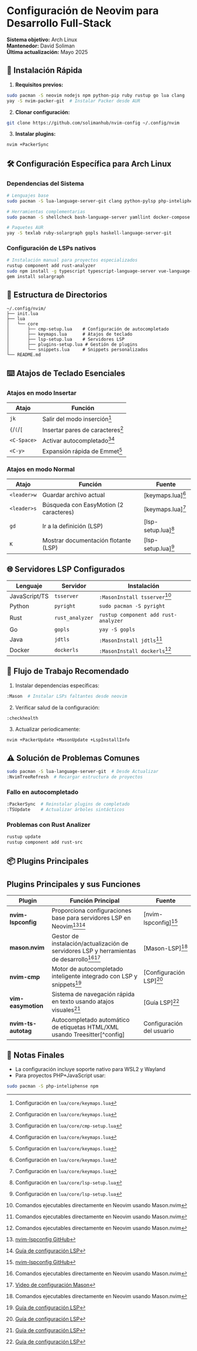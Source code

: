 # Configuración de Neovim para Desarrollo Full-Stack

**Sistema objetivo:** Arch Linux  
**Mantenedor:** David Soliman  
**Última actualización:** Mayo 2025

## 🚀 Instalación Rápida

1. **Requisitos previos:**
```bash
sudo pacman -S neovim nodejs npm python-pip ruby rustup go lua clang
yay -S nvim-packer-git  # Instalar Packer desde AUR
```

2. **Clonar configuración:**
```bash
git clone https://github.com/solimanhub/nvim-config ~/.config/nvim
```

3. **Instalar plugins:**
```bash
nvim +PackerSync
```

## 🛠 Configuración Específica para Arch Linux

### Dependencias del Sistema

```bash
# Lenguajes base
sudo pacman -S lua-language-server-git clang python-pylsp php-inteliphense nodejs-typescript-language-server

# Herramientas complementarias
sudo pacman -S shellcheck bash-language-server yamllint docker-compose

# Paquetes AUR
yay -S texlab ruby-solargraph gopls haskell-language-server-git
```

### Configuración de LSPs nativos

```bash
# Instalación manual para proyectos especializados
rustup component add rust-analyzer
sudo npm install -g typescript typescript-language-server vue-language-server
gem install solargraph
```

## 🔧 Estructura de Directorios

```text
~/.config/nvim/
├── init.lua
├── lua
│   └── core
│       ├── cmp-setup.lua    # Configuración de autocompletado
│       ├── keymaps.lua      # Atajos de teclado
│       ├── lsp-setup.lua    # Servidores LSP
│       ├── plugins-setup.lua # Gestión de plugins
│       └── snippets.lua     # Snippets personalizados
└── README.md
```

## ⌨️ Atajos de Teclado Esenciales

### Atajos en modo Insertar

| Atajo           | Función                                  |
|-----------------|------------------------------------------|
| `jk`            | Salir del modo inserción[^keymaps]       |
| `{`/`(`/`[`    | Insertar pares de caracteres[^keymaps]   |
| `<C-Space>`     | Activar autocompletado[^cmp][^keymaps]   |
| `<C-y>`         | Expansión rápida de Emmet[^keymaps]      |

[^keymaps]: Configuración en `lua/core/keymaps.lua`
[^cmp]: Configuración en `lua/core/cmp-setup.lua`


### Atajos en modo Normal

| Atajo           | Función                                  | Fuente                |
|-----------------|------------------------------------------|-----------------------|
| `<leader>w`     | Guardar archivo actual                   | [keymaps.lua][^keymaps] |
| `<leader>s`     | Búsqueda con EasyMotion (2 caracteres)   | [keymaps.lua][^keymaps] |
| `gd`            | Ir a la definición (LSP)                 | [lsp-setup.lua][^lsp]  |
| `K`             | Mostrar documentación flotante (LSP)     | [lsp-setup.lua][^lsp]  |

[^keymaps]: Configuración en `lua/core/keymaps.lua`  
[^lsp]: Configuración en `lua/core/lsp-setup.lua`

## 🌐 Servidores LSP Configurados

| Lenguaje       | Servidor         | Instalación                                  |
|----------------|------------------|----------------------------------------------|
| JavaScript/TS  | `tsserver`       | `:MasonInstall tsserver`[^1]                 |
| Python         | `pyright`        | `sudo pacman -S pyright`                     |
| Rust           | `rust_analyzer`  | `rustup component add rust-analyzer`         |
| Go             | `gopls`          | `yay -S gopls`                               |
| Java           | `jdtls`          | `:MasonInstall jdtls`[^1]                    |
| Docker         | `dockerls`       | `:MasonInstall dockerls`[^1]                 |

[^1]: Comandos ejecutables directamente en Neovim usando Mason.nvim

## 🔄 Flujo de Trabajo Recomendado

1. Instalar dependencias específicas:
```bash
:Mason  # Instalar LSPs faltantes desde neovim
```

2. Verificar salud de la configuración:
```text
:checkhealth
```

3. Actualizar periodicamente:
```bash
nvim +PackerUpdate +MasonUpdate +LspInstallInfo
```

## ⚠️ Solución de Problemas Comunes
```bash
sudo pacman -S lua-language-server-git  # Desde Actualizar
:NvimTreeRefresh  # Recargar estructura de proyectos
```

### Fallo en autocompletado
```bash
:PackerSync  # Reinstalar plugins de completado
:TSUpdate    # Actualizar árboles sintácticos
```

### Problemas con Rust Analizer
```bash
rustup update
rustup component add rust-src
```

## 📦 Plugins Principales
## Plugins Principales y sus Funciones

| Plugin               | Función Principal                                                                 | Fuente                |
|----------------------|-----------------------------------------------------------------------------------|-----------------------|
| **nvim-lspconfig**   | Proporciona configuraciones base para servidores LSP en Neovim[^3][^5]            | [nvim-lspconfig][^3]  |
| **mason.nvim**       | Gestor de instalación/actualización de servidores LSP y herramientas de desarrollo[^1][^4] | [Mason-LSP][^1]       |
| **nvim-cmp**         | Motor de autocompletado inteligente integrado con LSP y snippets[^5]              | [Configuración LSP][^5] |
| **vim-easymotion**   | Sistema de navegación rápida en texto usando atajos visuales[^5]                  | [Guía LSP][^5]       |
| **nvim-ts-autotag**  | Autocompletado automático de etiquetas HTML/XML usando Treesitter[^config]        | Configuración del usuario |

[^1]: [Mason-LSPconfig GitHub](https://github.com/williamboman/mason-lspconfig.nvim)  
[^3]: [nvim-lspconfig GitHub](https://github.com/neovim/nvim-lspconfig)  
[^4]: [Video de configuración Mason](https://www.youtube.com/watch?v=2iczAXDdgTE)  
[^5]: [Guía de configuración LSP](https://youngxhui.top/en/2023/09/neovim-beginners-guide-part-three-lsp-configuration-part-one/)

## 📌 Notas Finales

- La configuración incluye soporte nativo para WSL2 y Wayland
- Para proyectos PHP+JavaScript usar:
```bash
sudo pacman -S php-inteliphense npm
```
